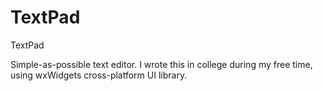 # TextPad
TextPad

Simple-as-possible text editor. I wrote this in college during my free time, using wxWidgets cross-platform UI library.

